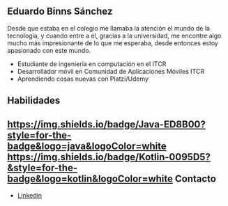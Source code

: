 Eduardo Binns Sánchez
-------------
Desde que estaba en el colegio me llamaba la atención el mundo de la tecnología, y cuando entre a él, gracias a la universidad,
me encontre algo mucho más impresionante de lo que me esperaba, desde entonces estoy apasionado con este mundo.

- Estudiante de ingeniería en computación en el ITCR
- Desarrollador móvil en Comunidad de Aplicaciones Móviles ITCR
- Aprendiendo cosas nuevas con Platzi/Udemy

Habilidades
-------------
https://img.shields.io/badge/Java-ED8B00?style=for-the-badge&logo=java&logoColor=white
https://img.shields.io/badge/Kotlin-0095D5?&style=for-the-badge&logo=kotlin&logoColor=white
Contacto
-------------

- [Linkedin](ww.linkedin.com/in/eduar-binns "Linkedin")


